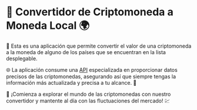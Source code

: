 # 💱 Convertidor de Criptomoneda a Moneda Local 🌍

📱 Esta es una aplicación que permite convertir el valor de una criptomoneda a la moneda de alguno de los países que se encuentran en la lista desplegable.

🌐 La aplicación consume una [API](https://min-api.cryptocompare.com/) especializada en proporcionar datos precisos de las criptomonedas, asegurando así que siempre tengas la información más actualizada y precisa a tu alcance. 💼

🚀 ¡Comienza a explorar el mundo de las criptomonedas con nuestro convertidor y mantente al día con las fluctuaciones del mercado! 💹

